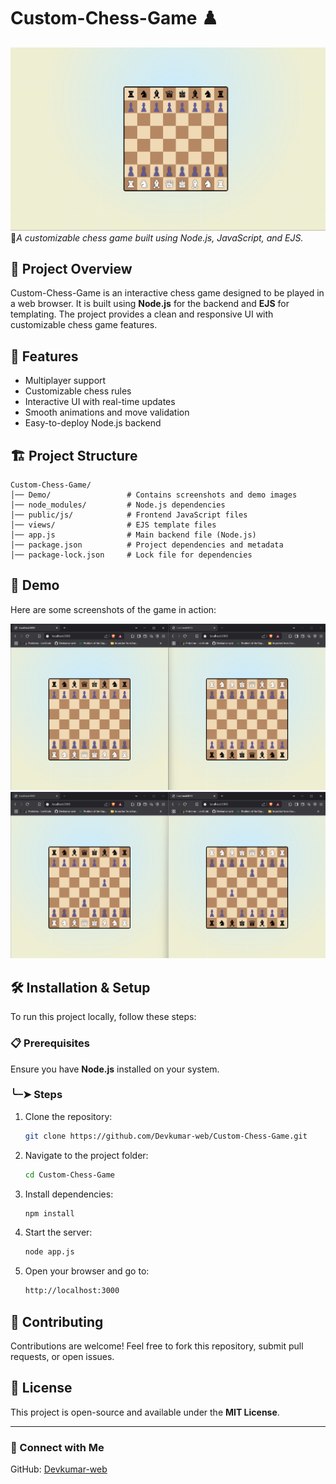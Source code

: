 # Custom-Chess-Game ♟️

![Custom Chess Game](Demo/demo-screenshot.png)  
🏁*A customizable chess game built using Node.js, JavaScript, and EJS.*

## 📌 Project Overview
Custom-Chess-Game is an interactive chess game designed to be played in a web browser. It is built using **Node.js** for the backend and **EJS** for templating. The project provides a clean and responsive UI with customizable chess game features.

## 🚀 Features
- Multiplayer support
- Customizable chess rules
- Interactive UI with real-time updates
- Smooth animations and move validation
- Easy-to-deploy Node.js backend

## 🏗️ Project Structure
```
Custom-Chess-Game/
│── Demo/                 # Contains screenshots and demo images
│── node_modules/         # Node.js dependencies
│── public/js/            # Frontend JavaScript files
│── views/                # EJS template files
│── app.js                # Main backend file (Node.js)
│── package.json          # Project dependencies and metadata
│── package-lock.json     # Lock file for dependencies
```

## 📸 Demo
Here are some screenshots of the game in action:

![Game Screenshot](Demo/demo_1.png)
![Game Screenshot](Demo/demo_2.png)

## 🛠️ Installation & Setup
To run this project locally, follow these steps:

### 📋 Prerequisites
Ensure you have **Node.js** installed on your system.

### ╰┈➤ Steps
1. Clone the repository:
   ```sh
   git clone https://github.com/Devkumar-web/Custom-Chess-Game.git
   ```
2. Navigate to the project folder:
   ```sh
   cd Custom-Chess-Game
   ```
3. Install dependencies:
   ```sh
   npm install
   ```
4. Start the server:
   ```sh
   node app.js
   ```
5. Open your browser and go to:
   ```sh
   http://localhost:3000
   ```

## 🤝 Contributing
Contributions are welcome! Feel free to fork this repository, submit pull requests, or open issues.

## 📄 License
This project is open-source and available under the **MIT License**.

---
### 🔗 Connect with Me
GitHub: [Devkumar-web](https://github.com/Devkumar-web)

